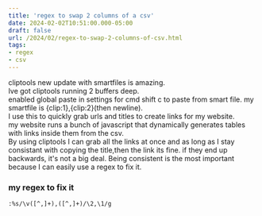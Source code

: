 ```yaml
---
title: 'regex to swap 2 columns of a csv'
date: 2024-02-02T10:51:00.000-05:00
draft: false
url: /2024/02/regex-to-swap-2-columns-of-csv.html
tags: 
- regex
- csv
---
```


cliptools new update with smartfiles is amazing.  
Ive got cliptools running 2 buffers deep.  
enabled global paste in settings for cmd shift c to paste from smart file. my smartfile is {clip:1},{clip:2}(then newline).  
I use this to quickly grab urls and titles to create links for my website.  
my website runs a bunch of javascript that dynamically generates tables with links inside them from the csv.  
By using cliptools I can grab all the links at once and as long as I stay consistant with copying the title,then the link its fine. if they end up backwards, it's not a big deal. Being consistent is the most important because I can easily use a regex to fix it.

### my regex to fix it

```
:%s/\v([^,]+),([^,]+)/\2,\1/g 
```